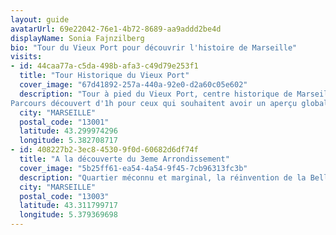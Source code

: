 ```yaml
---
layout: guide
avatarUrl: 69e22042-76e1-4b72-8689-aa9addd2be4d
displayName: Sonia Fajnzilberg
bio: "Tour du Vieux Port pour découvrir l'histoire de Marseille"
visits:
- id: 44caa77a-c5da-498b-afa3-c49d79e253f1
  title: "Tour Historique du Vieux Port"
  cover_image: "67d41892-257a-440a-92e0-d2a60c05e602"
  description: "Tour à pied du Vieux Port, centre historique de Marseille, de la Mairie à l'Abbaye St Victor en s'arrêtant aux points d'intérêts pour comprendre l'expansion de la ville a travers les siècles.
Parcours découvert d'1h pour ceux qui souhaitent avoir un aperçu global et des idées de visite."
  city: "MARSEILLE"
  postal_code: "13001"
  latitude: 43.299974296
  longitude: 5.382708717
- id: 408227b2-3ec8-4530-9f0d-60682d6df74f
  title: "A la découverte du 3eme Arrondissement"
  cover_image: "5b25ff61-ea54-4a54-9f45-7cb96313fc3b"
  description: "Quartier méconnu et marginal, la réinvention de la Belle de Mai surprend autant qu'il inspire ceux qui veulent bien se laisser guider"
  city: "MARSEILLE"
  postal_code: "13003"
  latitude: 43.311799717
  longitude: 5.379369698
---
```

